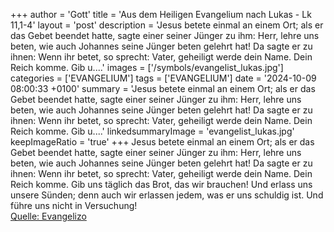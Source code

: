 +++
author = 'Gott'
title = 'Aus dem Heiligen Evangelium nach Lukas - Lk 11,1-4'
layout = 'post'
description = 'Jesus betete einmal an einem Ort; als er das Gebet beendet hatte, sagte einer seiner Jünger zu ihm: Herr, lehre uns beten, wie auch Johannes seine Jünger beten gelehrt hat! Da sagte er zu ihnen: Wenn ihr betet, so sprecht: Vater, geheiligt werde dein Name. Dein Reich komme. Gib u....'
images = ['/symbols/evangelist_lukas.jpg']
categories = ['EVANGELIUM']
tags = ['EVANGELIUM']
date = '2024-10-09 08:00:33 +0100'
summary = 'Jesus betete einmal an einem Ort; als er das Gebet beendet hatte, sagte einer seiner Jünger zu ihm: Herr, lehre uns beten, wie auch Johannes seine Jünger beten gelehrt hat! Da sagte er zu ihnen: Wenn ihr betet, so sprecht: Vater, geheiligt werde dein Name. Dein Reich komme. Gib u....'
linkedsummaryImage = 'evangelist_lukas.jpg'
keepImageRatio = 'true'
+++
Jesus betete einmal an einem Ort; als er das Gebet beendet hatte, sagte einer seiner Jünger zu ihm: Herr, lehre uns beten, wie auch Johannes seine Jünger beten gelehrt hat!
Da sagte er zu ihnen: Wenn ihr betet, so sprecht: Vater, geheiligt werde dein Name. Dein Reich komme.
Gib uns täglich das Brot, das wir brauchen!
Und erlass uns unsere Sünden; denn auch wir erlassen jedem, was er uns schuldig ist.<!--more--> Und führe uns nicht in Versuchung!<br> [Quelle: Evangelizo](https://evangeliumtagfuertag.org/DE/gospel)